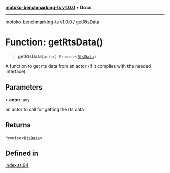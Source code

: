 [**motoko-benchmarking-ts v1.0.0**](../README.md) • **Docs**

***

[motoko-benchmarking-ts v1.0.0](../globals.md) / getRtsData

# Function: getRtsData()

> **getRtsData**(`actor`): `Promise`\<[`RtsData`](../type-aliases/RtsData.md)\>

A function to get rts data from an actor (if it complies with the needed interface).

## Parameters

• **actor**: `any`

an actor to call for getting the rts data

## Returns

`Promise`\<[`RtsData`](../type-aliases/RtsData.md)\>

## Defined in

[index.ts:94](https://github.com/ktry1/motoko-benchmarking-ts/blob/358ac8e3b4570fb43e76bccebf75f01c614e08ff/index.ts#L94)
